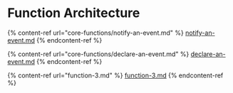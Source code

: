 # Function Architecture

{% content-ref url="core-functions/notify-an-event.md" %}
[notify-an-event.md](core-functions/notify-an-event.md)
{% endcontent-ref %}

{% content-ref url="core-functions/declare-an-event.md" %}
[declare-an-event.md](core-functions/declare-an-event.md)
{% endcontent-ref %}

{% content-ref url="function-3.md" %}
[function-3.md](function-3.md)
{% endcontent-ref %}









